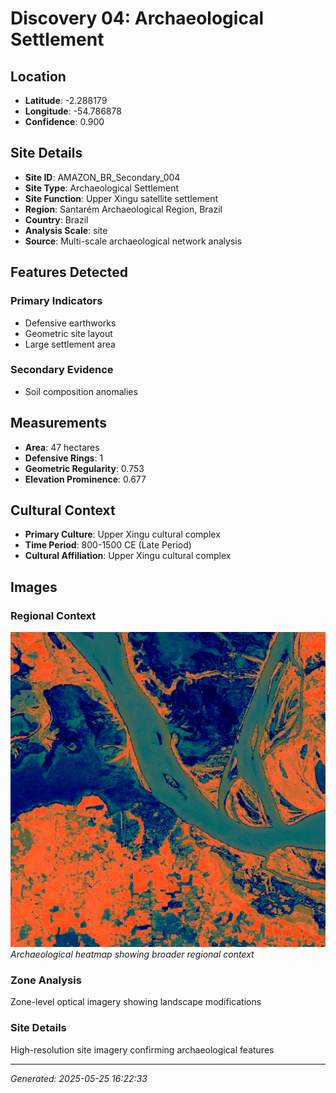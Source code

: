 # Discovery 04: Archaeological Settlement

## Location
- **Latitude**: -2.288179
- **Longitude**: -54.786878
- **Confidence**: 0.900

## Site Details
- **Site ID**: AMAZON_BR_Secondary_004
- **Site Type**: Archaeological Settlement
- **Site Function**: Upper Xingu satellite settlement
- **Region**: Santarém Archaeological Region, Brazil
- **Country**: Brazil
- **Analysis Scale**: site
- **Source**: Multi-scale archaeological network analysis

## Features Detected
### Primary Indicators
- Defensive earthworks
- Geometric site layout
- Large settlement area
### Secondary Evidence
- Soil composition anomalies

## Measurements
- **Area**: 47 hectares
- **Defensive Rings**: 1
- **Geometric Regularity**: 0.753
- **Elevation Prominence**: 0.677

## Cultural Context
- **Primary Culture**: Upper Xingu cultural complex
- **Time Period**: 800-1500 CE (Late Period)
- **Cultural Affiliation**: Upper Xingu cultural complex

## Images
### Regional Context
![Regional Heatmap](regional_heatmap.png)
*Archaeological heatmap showing broader regional context*

### Zone Analysis
Zone-level optical imagery showing landscape modifications

### Site Details
High-resolution site imagery confirming archaeological features

---
*Generated: 2025-05-25 16:22:33*
